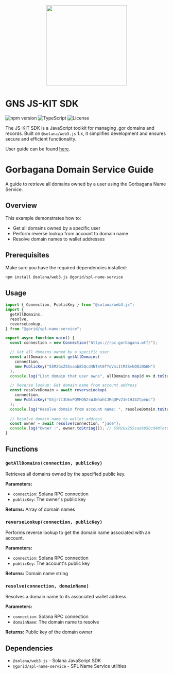 <p align="center">
<img width="250" src="https://v2.sns.id/assets/logo/brand.svg"/>
</p>

# GNS JS-KIT SDK

![npm version](https://img.shields.io/npm/v/@bonfida%2Fspl-name-service)
![TypeScript](https://img.shields.io/badge/TypeScript-007ACC?style=flat&logo=typescript&logoColor=white)
![License](https://img.shields.io/github/license/bonfida/sns-sdk)

The JS-KIT SDK is a JavaScript toolkit for managing .gor domains and records. Built on `@solana/web3.js` 1.x, it simplifies development and ensures secure and efficient functionality.

User guide can be found [here](https://bonfida.github.io/solana-name-service-guide).

# Gorbagana Domain Service Guide

A guide to retrieve all domains owned by a user using the Gorbagana Name Service.

## Overview

This example demonstrates how to:
- Get all domains owned by a specific user
- Perform reverse lookup from account to domain name
- Resolve domain names to wallet addresses

## Prerequisites

Make sure you have the required dependencies installed:

```bash
npm install @solana/web3.js @gorid/spl-name-service
```

## Usage

```typescript
import { Connection, PublicKey } from "@solana/web3.js";
import {
  getAllDomains,
  resolve,
  reverseLookup,
} from "@gorid/spl-name-service";

export async function main() {
  const connection = new Connection("https://rpc.gorbagana.wtf/");

  // Get all domains owned by a specific user
  const allDomains = await getAllDomains(
    connection,
    new PublicKey("55M2GxZ55saab85Qcd4NTet6TYqVni1tM3SvUQQiNG6H")
  );
  console.log("List domain that user owns", allDomains.map(d => d.toString()))

  // Reverse lookup: Get domain name from account address
  const resolveDomain = await reverseLookup(
    connection,
    new PublicKey("GSjr7i3U6xPQMHQN2sWJNhahCJRqQPv23e1HJ4ZtpeWc")
  );
  console.log("Resolve domain from account name: ", resolveDomain.toString())
  
  // Resolve domain name to wallet address
  const owner = await resolve(connection, "jade"); 
  console.log("Owner :", owner.toString()); // 55M2GxZ55saab85Qcd4NTet6TYqVni1tM3SvUQQiNG6H
}
```

## Functions

### `getAllDomains(connection, publicKey)`
Retrieves all domains owned by the specified public key.

**Parameters:**
- `connection`: Solana RPC connection
- `publicKey`: The owner's public key

**Returns:** Array of domain names

### `reverseLookup(connection, publicKey)`
Performs reverse lookup to get the domain name associated with an account.

**Parameters:**
- `connection`: Solana RPC connection  
- `publicKey`: The account's public key

**Returns:** Domain name string

### `resolve(connection, domainName)`
Resolves a domain name to its associated wallet address.

**Parameters:**
- `connection`: Solana RPC connection
- `domainName`: The domain name to resolve

**Returns:** Public key of the domain owner



## Dependencies

- `@solana/web3.js` - Solana JavaScript SDK
- `@gorid/spl-name-service` - SPL Name Service utilities